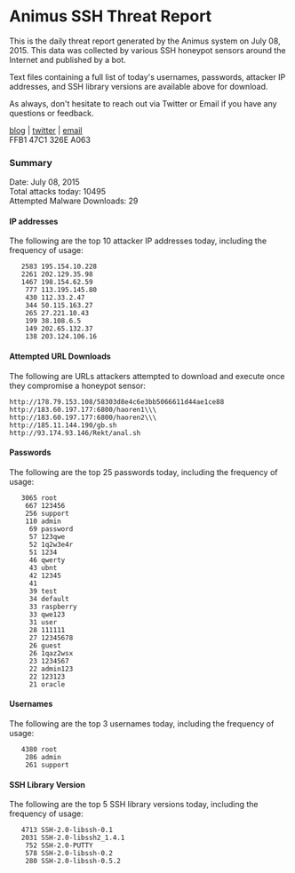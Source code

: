 # Animus SSH Threat Report

This is the daily threat report generated by the Animus system on July 08, 2015. This data was collected by various SSH honeypot sensors around the Internet and published by a bot.  

Text files containing a full list of today's usernames, passwords, attacker IP addresses, and SSH library versions are available above for download.  

As always, don't hesitate to reach out via Twitter or Email if you have any questions or feedback.  

[blog](http://morris.guru) | [twitter](https://twitter.com/andrew___morris) | [email](mailto:andrew@morris.guru)  
FFB1 47C1 326E A063  

### Summary

Date: July 08, 2015  
Total attacks today: 10495  
Attempted Malware Downloads: 29 

#### IP addresses
The following are the top 10 attacker IP addresses today, including the frequency of usage:
```
   2583 195.154.10.228
   2261 202.129.35.98
   1467 198.154.62.59
    777 113.195.145.80
    430 112.33.2.47
    344 50.115.163.27
    265 27.221.10.43
    199 38.108.6.5
    149 202.65.132.37
    138 203.124.106.16
```

#### Attempted URL Downloads
The following are URLs attackers attempted to download and execute once they compromise a honeypot sensor:
```
http://178.79.153.108/58303d8e4c6e3bb5066611d44ae1ce88
http://183.60.197.177:6800/haoren1\\\
http://183.60.197.177:6800/haoren2\\\
http://185.11.144.190/gb.sh
http://93.174.93.146/Rekt/anal.sh
```

#### Passwords
The following are the top 25 passwords today, including the frequency of usage:
```
   3065 root
    667 123456
    256 support
    110 admin
     69 password
     57 123qwe
     52 1q2w3e4r
     51 1234
     46 qwerty
     43 ubnt
     42 12345
     41 
     39 test
     34 default
     33 raspberry
     33 qwe123
     31 user
     28 111111
     27 12345678
     26 guest
     26 1qaz2wsx
     23 1234567
     22 admin123
     22 123123
     21 oracle
```

#### Usernames
The following are the top 3 usernames today, including the frequency of usage:
```
   4380 root
    286 admin
    261 support
```

#### SSH Library Version
The following are the top 5 SSH library versions today, including the frequency of usage:
```
   4713 SSH-2.0-libssh-0.1
   2031 SSH-2.0-libssh2_1.4.1
    752 SSH-2.0-PUTTY
    578 SSH-2.0-libssh-0.2
    280 SSH-2.0-libssh-0.5.2
```
